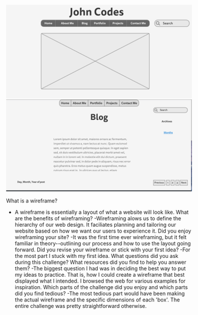 ![click here](/week-2/imgs/wireframe-index.png)
![click here](/week-2/imgs/wireframe-blog-index.png)

What is a wireframe?
- A wireframe is essentially a layout of what a website will look like. 
What are the benefits of wireframing?
-Wireframing alows us to define the hierarchy of our web design. It faciliates planning and tailoring our website based on how we want our users to experience it.
Did you enjoy wireframing your site?
-It was the first time ever wireframing, but it felt familiar in theory--outlining our process and how to use the layout going forward.
Did you revise your wireframe or stick with your first idea?
-For the most part I stuck with my first idea.
What questions did you ask during this challenge? What resources did you find to help you answer them?
-The biggest question I had was in deciding the best way to put my ideas to practice. That is, how I could create a wireframe that best displayed what I intended. I browsed the web for various examples for inspiration.
Which parts of the challenge did you enjoy and which parts did you find tedious?
-The most tedious part would have been making the actual wireframe and the specific dimensions of each 'box'. The entire challenge was pretty straightforward otherwise.
